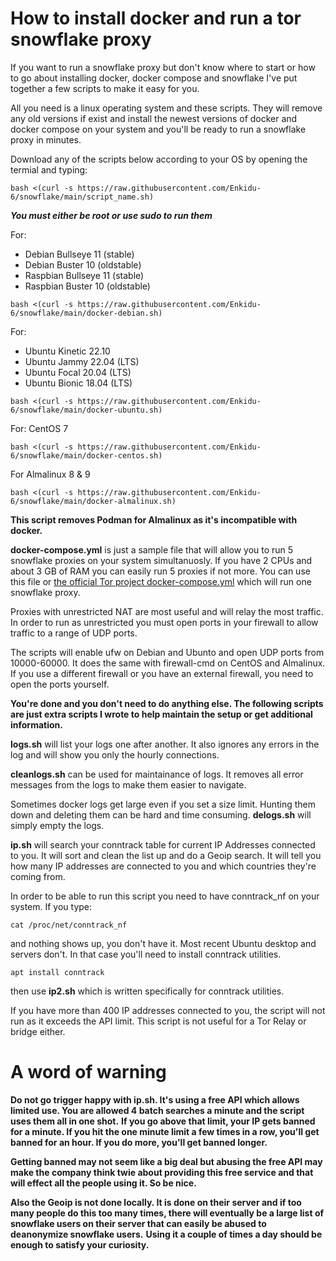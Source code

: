 # How to install docker and run a tor snowflake proxy
If you want to run a snowflake proxy but don't know where to start or how to go about installing docker, docker compose and snowflake I've put together a few scripts to make it easy for you.

All you need is a linux operating system and these scripts. They will remove any old versions if exist and install the newest versions of docker and docker compose on your system and you'll be ready to run a snowflake proxy in minutes. 

Download any of the scripts below according to your OS by opening the termial and typing:
```
bash <(curl -s https://raw.githubusercontent.com/Enkidu-6/snowflake/main/script_name.sh)
```

***You must either be root or use sudo to run them***

For:
- Debian Bullseye 11 (stable)
- Debian Buster 10 (oldstable)
- Raspbian Bullseye 11 (stable)
- Raspbian Buster 10 (oldstable)

```
bash <(curl -s https://raw.githubusercontent.com/Enkidu-6/snowflake/main/docker-debian.sh)
```

For:
- Ubuntu Kinetic 22.10
- Ubuntu Jammy 22.04 (LTS)
- Ubuntu Focal 20.04 (LTS)
- Ubuntu Bionic 18.04 (LTS)

```
bash <(curl -s https://raw.githubusercontent.com/Enkidu-6/snowflake/main/docker-ubuntu.sh)
```

For:
CentOS 7

```
bash <(curl -s https://raw.githubusercontent.com/Enkidu-6/snowflake/main/docker-centos.sh)
```

For Almalinux 8 & 9

```
bash <(curl -s https://raw.githubusercontent.com/Enkidu-6/snowflake/main/docker-almalinux.sh)
```

**This script removes Podman for Almalinux as it's incompatible with docker.**

**docker-compose.yml** is just a sample file that will allow you to run 5 snowflake proxies on your system simultanuosly. If you have 2 CPUs and about 3 GB of RAM you can easily run 5 proxies if not more. You can use this file or [the official Tor project docker-compose.yml](https://gitlab.torproject.org/tpo/anti-censorship/docker-snowflake-proxy/raw/main/docker-compose.yml) which will run one snowflake proxy.


Proxies with unrestricted NAT are most useful and will relay the most traffic. In order to run as unrestricted you must open ports in your firewall to allow traffic to a range of UDP ports. 

The scripts will enable ufw on Debian and Ubunto and open UDP ports from 10000-60000. It does the same with firewall-cmd on CentOS and Almalinux. If you use a different firewall or you have an external firewall, you need to open the ports yourself.

**You're done and you don't need to do anything else. The following scripts are just extra scripts I wrote to help maintain the setup or get additional information.**

**logs.sh** will list your logs one after another. It also ignores any errors in the log and will show you only the hourly connections.

**cleanlogs.sh** can be used for maintainance of logs. It removes all error messages from the logs to make them easier to navigate.

Sometimes docker logs get large even if you set a size limit. Hunting them down and deleting them can be hard and time consuming. **delogs.sh** will simply empty the logs.


**ip.sh** will search your conntrack table for current IP Addresses connected to you. It will sort and clean the list up and do a Geoip search. It will tell you how many IP addresses are connected to you and which countries they're coming from.

In order to be able to run this script you need to have conntrack_nf on your system. If you type:

```
cat /proc/net/conntrack_nf
```
and nothing shows up, you don't have it. Most recent Ubuntu desktop and servers don't. In that case you'll need to install conntrack utilities.
```
apt install conntrack
```
then use **ip2.sh** which is written specifically for conntrack utilities.

If you have more than 400 IP addresses connected to you, the script will not run as it exceeds the API limit. This script is not useful for a Tor Relay or bridge either.

# A word of warning

**Do not go trigger happy with ip.sh. It's using a free API which allows limited use. You are allowed 4 batch searches a minute and the script uses them all in one shot.**
**If you go above that limit, your IP gets banned for a minute. If you hit the one minute limit a few times in a row, you'll get banned for an hour. If you do more, you'll get banned longer.**

**Getting banned may not seem like a big deal but abusing the free API may make the company think twie about providing this free service and that will effect all the people using it. So be nice.**

**Also the Geoip is not done locally. It is done on their server and if too many people do this too many times, there will eventually be a large list of snowflake users on their server that can easily be abused to deanonymize snowflake users.**
**Using it a couple of times a day should be enough to satisfy your curiosity.**
